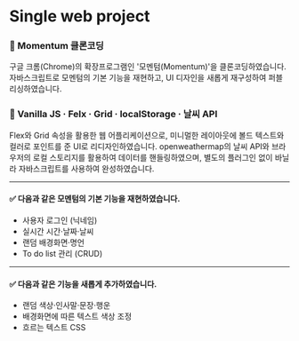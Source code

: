 # Single web project


### 📌 Momentum 클론코딩

구글 크롬(Chrome)의 확장프로그램인 '모멘텀(Momentum)'을 클론코딩하였습니다. 자바스크립트로 모멘텀의 기본 기능을 재현하고, UI 디자인을 새롭게 재구성하여 퍼블리싱하였습니다.


### 📝 Vanilla JS · Felx · Grid · localStorage · 날씨 API

Flex와 Grid 속성을 활용한 웹 어플리케이션으로, 미니멀한 레이아웃에 볼드 텍스트와 컬러로 포인트를 준 UI로 리디자인하였습니다. openweathermap의 날씨 API와 브라우저의 로컬 스토리지를 활용하여 데이터를 핸들링하였으며, 별도의 플러그인 없이 바닐라 자바스크립트를 사용하여 완성하였습니다.

----

#### ✅ 다음과 같은 모멘텀의 기본 기능을 재현하였습니다.
- 사용자 로그인 (닉네임)
- 실시간 시간·날짜·날씨
- 랜덤 배경화면·명언
- To do list 관리 (CRUD)

----

#### ✅ 다음과 같은 기능을 새롭게 추가하였습니다.
- 랜덤 색상·인사말·문장·행운
- 배경화면에 따른 텍스트 색상 조정
- 흐르는 텍스트 CSS
